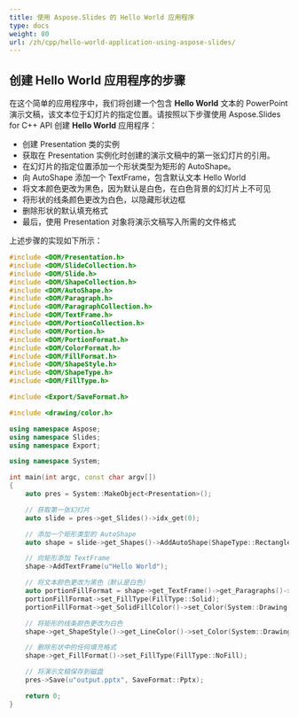 ```yaml
---
title: 使用 Aspose.Slides 的 Hello World 应用程序
type: docs
weight: 80
url: /zh/cpp/hello-world-application-using-aspose-slides/
---
```


## **创建 Hello World 应用程序的步骤**
在这个简单的应用程序中，我们将创建一个包含 **Hello World** 文本的 PowerPoint 演示文稿，该文本位于幻灯片的指定位置。请按照以下步骤使用 Aspose.Slides for C++ API 创建 **Hello World** 应用程序：

- 创建 Presentation 类的实例
- 获取在 Presentation 实例化时创建的演示文稿中的第一张幻灯片的引用。
- 在幻灯片的指定位置添加一个形状类型为矩形的 AutoShape。
- 向 AutoShape 添加一个 TextFrame，包含默认文本 Hello World
- 将文本颜色更改为黑色，因为默认是白色，在白色背景的幻灯片上不可见
- 将形状的线条颜色更改为白色，以隐藏形状边框
- 删除形状的默认填充格式
- 最后，使用 Presentation 对象将演示文稿写入所需的文件格式

上述步骤的实现如下所示：

``` cpp
#include <DOM/Presentation.h>
#include <DOM/SlideCollection.h>
#include <DOM/Slide.h>
#include <DOM/ShapeCollection.h>
#include <DOM/AutoShape.h>
#include <DOM/Paragraph.h>
#include <DOM/ParagraphCollection.h>
#include <DOM/TextFrame.h>
#include <DOM/PortionCollection.h>
#include <DOM/Portion.h>
#include <DOM/PortionFormat.h>
#include <DOM/ColorFormat.h>
#include <DOM/FillFormat.h>
#include <DOM/ShapeStyle.h>
#include <DOM/ShapeType.h>
#include <DOM/FillType.h>

#include <Export/SaveFormat.h>

#include <drawing/color.h>

using namespace Aspose;
using namespace Slides;
using namespace Export;

using namespace System;

int main(int argc, const char argv[])
{
    auto pres = System::MakeObject<Presentation>();

    // 获取第一张幻灯片
    auto slide = pres->get_Slides()->idx_get(0);

    // 添加一个矩形类型的 AutoShape
    auto shape = slide->get_Shapes()->AddAutoShape(ShapeType::Rectangle, 150.0f, 75.0f, 150.0f, 50.0f);

    // 向矩形添加 TextFrame
    shape->AddTextFrame(u"Hello World");

    // 将文本颜色更改为黑色（默认是白色）
    auto portionFillFormat = shape->get_TextFrame()->get_Paragraphs()->idx_get(0)->get_Portions()->idx_get(0)->get_PortionFormat()->get_FillFormat();
    portionFillFormat->set_FillType(FillType::Solid);
    portionFillFormat->get_SolidFillColor()->set_Color(System::Drawing::Color::get_Black());

    // 将矩形的线条颜色更改为白色
    shape->get_ShapeStyle()->get_LineColor()->set_Color(System::Drawing::Color::get_White());

    // 删除形状中的任何填充格式
    shape->get_FillFormat()->set_FillType(FillType::NoFill);

    // 将演示文稿保存到磁盘
    pres->Save(u"output.pptx", SaveFormat::Pptx);

    return 0;
}
```